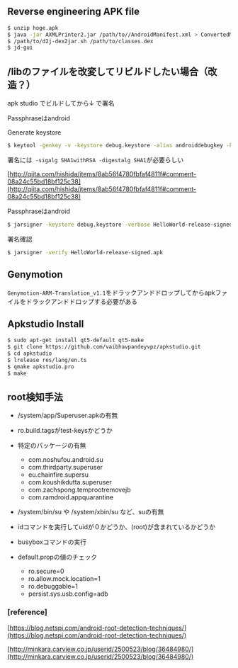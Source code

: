 ## Reverse engineering APK file
```sh
$ unzip hoge.apk
$ java -jar AXMLPrinter2.jar /path/to//AndroidManifest.xml > ConvertedManifest.xml
$ /path/to/d2j-dex2jar.sh /path/to/classes.dex
$ jd-gui
```

## /libのファイルを改変してリビルドしたい場合（改造？）

apk studio でビルドしてから↓ で署名

Passphraseはandroid

Generate keystore
```sh
$ keytool -genkey -v -keystore debug.keystore -alias androiddebugkey -keyalg RSA -validity 10000 -dname "CN=Android Debug,O=Android,C=US"
```

署名には` -sigalg SHA1withRSA -digestalg SHA1`が必要らしい

[http://qiita.com/hishida/items/8ab56f4780fbfaf4811f#comment-08a24c55bd18bf125c38](http://qiita.com/hishida/items/8ab56f4780fbfaf4811f#comment-08a24c55bd18bf125c38)

Passphraseはandroid

```sh
$ jarsigner -keystore debug.keystore -verbose HelloWorld-release-signed.apk androiddebugkey -sigalg SHA1withRSA -digestalg SHA1
```

署名確認
```sh
$ jarsigner -verify HelloWorld-release-signed.apk
```

## Genymotion
`Genymotion-ARM-Translation_v1.1`をドラックアンドドロップしてからapkファイルをドラックアンドドロップする必要がある


## Apkstudio Install
```sh
$ sudo apt-get install qt5-default qt5-make
$ git clone https://github.com/vaibhavpandeyvpz/apkstudio.git
$ cd apkstudio
$ lrelease res/lang/en.ts
$ qmake apkstudio.pro
$ make
```

## root検知手法
- /system/app/Superuser.apkの有無

- ro.build.tagsがtest-keysかどうか

- 特定のパッケージの有無
  - com.noshufou.android.su
  - com.thirdparty.superuser
  - eu.chainfire.supersu
  - com.koushikdutta.superuser
  - com.zachspong.temprootremovejb
  - com.ramdroid.appquarantine

- /system/bin/su や /system/xbin/su など、suの有無

- idコマンドを実行してuidが０かどうか、(root)が含まれているかどうか

- busyboxコマンドの実行

- default.propの値のチェック
  - ro.secure=0
  - ro.allow.mock.location=1
  - ro.debuggable=1
  - persist.sys.usb.config=adb

### [reference]
[https://blog.netspi.com/android-root-detection-techniques/](https://blog.netspi.com/android-root-detection-techniques/)

[http://minkara.carview.co.jp/userid/2500523/blog/36484980/](http://minkara.carview.co.jp/userid/2500523/blog/36484980/)
